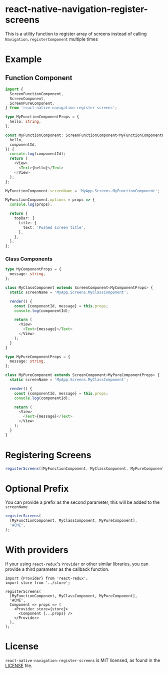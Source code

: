 # react-native-navigation-register-screens

This is a utility function to register array of screens instead of calling `Navigation.registerComponent` multiple times

# Example

## Function Component
```ts
import {
  ScreenFunctionComponent,
  ScreenComponent,
  ScreenPureComponent,
} from 'react-native-navigation-register-screens';

type MyFunctionComponentProps = {
  hello: string,
};

const MyFunctionComponent: ScreenFunctionComponent<MyFunctionComponentProps> = function({
  hello,
  componentId,
}) {
  console.log(componentId);
  return (
    <View>
      <Text>{hello}</Text>
    </View>
  );
};

MyFunctionComponent.screenName = 'MyApp.Screens.MyFunctionComponent';

MyFunctionComponent.options = props => {
  console.log(props);

  return {
    topBar: {
      title: {
        text: 'Pushed screen title',
      },
    },
  };
};
```

### Class Components
```ts
type MyComponentProps = {
  message: string,
};

class MyClassComponent extends ScreenComponent<MyComponentProps> {
  static screenName = 'MyApp.Screens.MyClassComponent';

  render() {
    const {componentId, message} = this.props;
    console.log(componentId);

    return (
      <View>
        <Text>{message}</Text>
      </View>
    );
  }
}

type MyPureComponentProps = {
  message: string,
};

class MyPureComponent extends ScreenComponent<MyPureComponentProps> {
  static screenName = 'MyApp.Screens.MyClassComponent';

  render() {
    const {componentId, message} = this.props;
    console.log(componentId);

    return (
      <View>
        <Text>{message}</Text>
      </View>
    );
  }
}

```

# Registering Screens
```ts
registerScreens([MyFunctionComponent, MyClassComponent, MyPureComponent]);

```

# Optional Prefix
You can provide a prefix as the second parameter, this will be added to the `screenName`

```ts
registerScreens(
  [MyFunctionComponent, MyClassComponent, MyPureComponent],
  'ACME',
);
```

# With providers
If your using `react-redux`'s `Provider` or other similar libraries, you can provide a third parameter as the callback function.
```tsx
import {Provider} from 'react-redux';
import store from '../store';

registerScreens(
  [MyFunctionComponent, MyClassComponent, MyPureComponent],
  'ACME',
  Component => props => (
    <Provider store={store}>
      <Component {...props} />
    </Provider>
  ),
);

```

# License
`react-native-navigation-register-screens` is MIT licensed, as found in the [LICENSE](https://github.com/karlmarxlopez/react-native-navigation-register-screens/blob/master/LICENSE) file.
